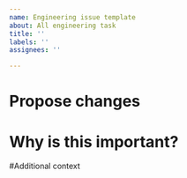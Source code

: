 ```yaml
---
name: Engineering issue template
about: All engineering task
title: ''
labels: ''
assignees: ''

---
```


# Propose changes


# Why is this important?


#Additional context
